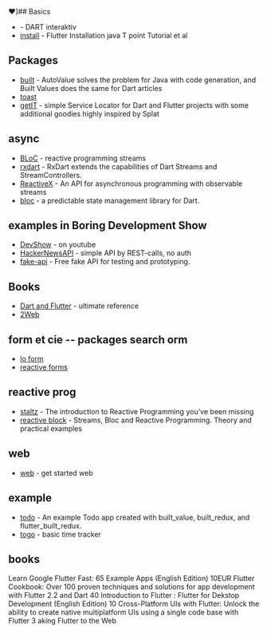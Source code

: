 ♥]## Basics
- [](https://dart.dev/#try-dart) - DART interaktiv
- [install](https://www.javatpoint.com/flutter-installation) - Flutter Installation java T point Tutorial et al

## Packages

- [built](https://pub.dev/packages/built_value) - AutoValue solves the problem for Java with code generation, and Built Values does the same for Dart articles
- [toast](https://pub.dev/packages/fluttertoast)
- [getIT](https://pub.dev/packages/get_it) - simple Service Locator for Dart and Flutter projects with some additional goodies highly inspired by Splat

## async
- [BLoC](https://www.didierboelens.com/2018/08/reactive-programming-streams-bloc/) - reactive programming streams
- [rxdart](https://pub.dev/packages/rxdart) - RxDart extends the capabilities of Dart Streams and StreamControllers.
- [ReactiveX](https://reactivex.io/) - An API for asynchronous programming with observable streams
- [bloc](https://bloclibrary.dev/#/) - a predictable state management library for Dart.


## examples in Boring Development Show

- [DevShow](https://youtu.be/yr8F2S3Amas) - on youtube
- [HackerNewsAPI](https://github.com/HackerNews/API) - simple API by REST-calls, no auth
- [fake-api](https://jsonplaceholder.typicode.com/) - Free fake API for testing and prototyping.


## Books
- [Dart and Flutter](https://fluttercompletereference.com/) - ultimate reference
- [2Web](https://github.com/PacktPublishing/Taking-Flutter-to-the-Web)

## form et cie -- packages search orm
- [lo form](https://youssefraafatnasry.github.io/lo_form/)
- [reactive forms](https://pub.dev/packages/reactive_forms)

## reactive prog
- [staltz](https://gist.github.com/staltz/868e7e9bc2a7b8c1f754) - The introduction to Reactive Programming you've been missing
- [reactive block](https://www.didierboelens.com/2018/08/reactive-programming-streams-bloc/) - Streams, Bloc and Reactive Programming. Theory and practical examples

## web
- [web](https://docs.flutter.dev/get-started/web) - get started web

## example
- [todo](https://gitlab.com/brianegan/flutter_architecture_samples/tree/master/example/built_redux) - An example Todo app created with built_value, built_redux, and flutter_built_redux.
- [togo](https://github.com/BenCoepp/basic_time_tracker_flutter) - basic time tracker

## books

Learn Google Flutter Fast: 65 Example Apps (English Edition)  10EUR
Flutter Cookbook: Over 100 proven techniques and solutions for app development with Flutter 2.2 and Dart 40
Introduction to Flutter : Flutter for Dekstop Development (English Edition) 10
Cross-Platform UIs with Flutter: Unlock the ability to create native multiplatform UIs using a single code base with Flutter 3
aking Flutter to the Web

